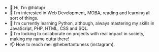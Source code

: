 - 👋 Hi, I’m @hbtapr
- 👀 I’m interested in Web Development, MOBA, reading and learning all sort of things.
- 🌱 I’m currently learning Python, although, always mastering my skills in JavaScript, PHP, HTML, CSS and SQL. 
- 💞️ I’m looking to collaborate on projects with real impact in society, making my name outta there!
- 📫 How to reach me: @hebertantuness (instagram).

<!---
hbtapr/hbtapr is a ✨ special ✨ repository because its `README.md` (this file) appears on your GitHub profile.
You can click the Preview link to take a look at your changes.
--->
